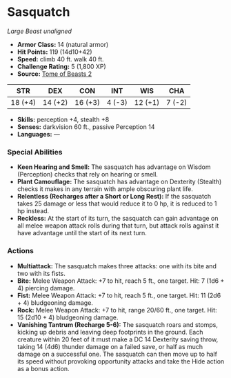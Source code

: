 # Sasquatch

*Large* *Beast* *unaligned*

- **Armor Class:** 14 (natural armor)
- **Hit Points:** 119 (14d10+42)
- **Speed:** climb 40 ft. walk 40 ft.
- **Challenge Rating:** 5 (1,800 XP)
- **Source:** [Tome of Beasts 2](https://koboldpress.com/kpstore/product/tome-of-beasts-2-for-5th-edition/)

| STR | DEX | CON | INT | WIS | CHA |
| --- | --- | --- | --- | --- | --- |
| 18 (+4) | 14 (+2) | 16 (+3) | 4 (-3) | 12 (+1) | 7 (-2) |

- **Skills:** perception +4, stealth +8
- **Senses:** darkvision 60 ft., passive Perception 14
- **Languages:** —
### Special Abilities
- **Keen Hearing and Smell:** The sasquatch has advantage on Wisdom (Perception) checks that rely on hearing or smell.
- **Plant Camouflage:** The sasquatch has advantage on Dexterity (Stealth) checks it makes in any terrain with ample obscuring plant life.
- **Relentless (Recharges after a Short or Long Rest):** If the sasquatch takes 25 damage or less that would reduce it to 0 hp, it is reduced to 1 hp instead.
- **Reckless:** At the start of its turn, the sasquatch can gain advantage on all melee weapon attack rolls during that turn, but attack rolls against it have advantage until the start of its next turn.
### Actions
- **Multiattack:** The sasquatch makes three attacks: one with its bite and two with its fists.
- **Bite:** Melee Weapon Attack: +7 to hit, reach 5 ft., one target. Hit: 7 (1d6 + 4) piercing damage.
- **Fist:** Melee Weapon Attack: +7 to hit, reach 5 ft., one target. Hit: 11 (2d6 + 4) bludgeoning damage.
- **Rock:** Melee Weapon Attack: +7 to hit, range 20/60 ft., one target. Hit: 15 (2d10 + 4) bludgeoning damage.
- **Vanishing Tantrum (Recharge 5-6):** The sasquatch roars and stomps, kicking up debris and leaving deep footprints in the ground. Each creature within 20 feet of it must make a DC 14 Dexterity saving throw, taking 14 (4d6) thunder damage on a failed save, or half as much damage on a successful one. The sasquatch can then move up to half its speed without provoking opportunity attacks and take the Hide action as a bonus action.
